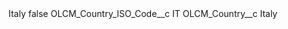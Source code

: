 <?xml version="1.0" encoding="UTF-8"?>
<CustomMetadata xmlns="http://soap.sforce.com/2006/04/metadata" xmlns:xsi="http://www.w3.org/2001/XMLSchema-instance" xmlns:xsd="http://www.w3.org/2001/XMLSchema">
    <label>Italy</label>
    <protected>false</protected>
    <values>
        <field>OLCM_Country_ISO_Code__c</field>
        <value xsi:type="xsd:string">IT</value>
    </values>
    <values>
        <field>OLCM_Country__c</field>
        <value xsi:type="xsd:string">Italy</value>
    </values>
</CustomMetadata>
